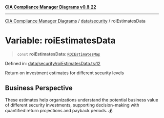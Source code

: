 [**CIA Compliance Manager Diagrams v0.8.22**](../../../README.md)

***

[CIA Compliance Manager Diagrams](../../../modules.md) / [data/security](../README.md) / roiEstimatesData

# Variable: roiEstimatesData

> `const` **roiEstimatesData**: [`ROIEstimatesMap`](../../../types/interfaces/ROIEstimatesMap.md)

Defined in: [data/security/roiEstimatesData.ts:12](https://github.com/Hack23/cia-compliance-manager/blob/5eebba14bef5523072dd8c486c1cd0c7c18766fc/src/data/security/roiEstimatesData.ts#L12)

Return on investment estimates for different security levels

## Business Perspective

These estimates help organizations understand the potential business value
of different security investments, supporting decision-making with quantified
return projections and payback periods. 💰
